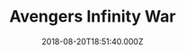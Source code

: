 ---
title: "Avengers Infinity War"
year: 2018
date: 2018-08-20T18:51:40.000Z
permalink: /almanac/movies/2018-08-20-avengers-infinity-war/index.html
rating: 3
tmdbid: 299536
---